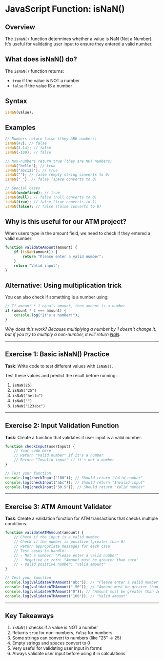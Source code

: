 # JavaScript Function: isNaN()

## Overview

The `isNaN()` function determines whether a value is NaN (Not a Number). It's useful for validating user input to ensure they entered a valid number.

## What does isNaN() do?

The `isNaN()` function returns:

-   `true` if the value is NOT a number
-   `false` if the value IS a number

## Syntax

```javascript
isNaN(value);
```

## Examples

```javascript
// Numbers return false (they ARE numbers)
isNaN(42); // false
isNaN(3.14); // false
isNaN(-100); // false

// Non-numbers return true (they are NOT numbers)
isNaN("hello"); // true
isNaN("abc123"); // true
isNaN(""); // false (empty string converts to 0)
isNaN(" "); // false (space converts to 0)

// Special cases
isNaN(undefined); // true
isNaN(null); // false (null converts to 0)
isNaN(true); // false (true converts to 1)
isNaN(false); // false (false converts to 0)
```

## Why is this useful for our ATM project?

When users type in the amount field, we need to check if they entered a valid number:

```javascript
function validateAmount(amount) {
    if (isNaN(amount)) {
        return "Please enter a valid number";
    }
    return "Valid input";
}
```

## Alternative: Using multiplication trick

You can also check if something is a number using:

```javascript
// If amount * 1 equals amount, then amount is a number
if (amount * 1 === amount) {
    console.log("It's a number!");
}
```

_Why does this work? Because multiplying a number by 1 doesn't change it, but if you try to multiply a non-number, it will return [NaN](../2025-07-31/01-js-primitive-data-types.md#6-nan)._

---

## Exercise 1: Basic isNaN() Practice

**Task**: Write code to test different values with `isNaN()`.

Test these values and predict the result before running:

1. `isNaN(25)`
2. `isNaN("25")`
3. `isNaN("hello")`
4. `isNaN("")`
5. `isNaN("123abc")`

---

## Exercise 2: Input Validation Function

**Task**: Create a function that validates if user input is a valid number.

```javascript
function checkInput(userInput) {
    // Your code here
    // Return "Valid number" if it's a number
    // Return "Invalid input" if it's not a number
}

// Test your function
console.log(checkInput("100")); // Should return "Valid number"
console.log(checkInput("abc")); // Should return "Invalid input"
console.log(checkInput("50.5")); // Should return "Valid number"
```

---

## Exercise 3: ATM Amount Validator

**Task**: Create a validation function for ATM transactions that checks multiple conditions.

```javascript
function validateATMAmount(amount) {
    // Check if the input is a valid number
    // Check if the number is positive (greater than 0)
    // Return appropriate messages for each case
    // Test cases to handle:
    // - Not a number: "Please enter a valid number"
    // - Negative or zero: "Amount must be greater than zero"
    // - Valid positive number: "Valid amount"
}

// Test your function
console.log(validateATMAmount("abc")); // "Please enter a valid number"
console.log(validateATMAmount("-50")); // "Amount must be greater than zero"
console.log(validateATMAmount("0")); // "Amount must be greater than zero"
console.log(validateATMAmount("100")); // "Valid amount"
```

---

## Key Takeaways

1. `isNaN()` checks if a value is NOT a number
2. Returns `true` for non-numbers, `false` for numbers
3. Some strings can convert to numbers (like "25" → 25)
4. Empty strings and spaces convert to 0
5. Very useful for validating user input in forms
6. Always validate user input before using it in calculations
